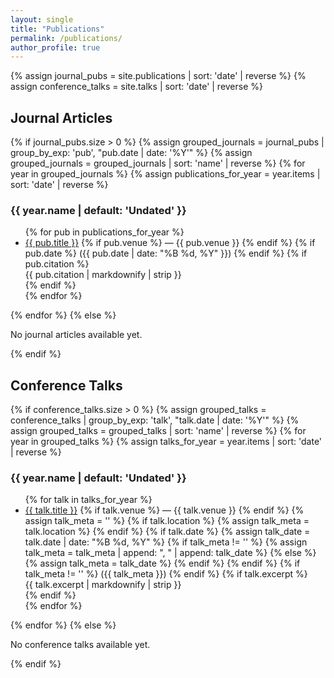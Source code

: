 ```yaml
---
layout: single
title: "Publications"
permalink: /publications/
author_profile: true
---
```


{% assign journal_pubs = site.publications | sort: 'date' | reverse %}
{% assign conference_talks = site.talks | sort: 'date' | reverse %}

<section id="journal-articles" aria-labelledby="journal-articles-heading">
  <h2 id="journal-articles-heading">Journal Articles</h2>
  {% if journal_pubs.size > 0 %}
    {% assign grouped_journals = journal_pubs | group_by_exp: 'pub', "pub.date | date: '%Y'" %}
    {% assign grouped_journals = grouped_journals | sort: 'name' | reverse %}
    {% for year in grouped_journals %}
      {% assign publications_for_year = year.items | sort: 'date' | reverse %}
      <h3 id="journal-{{ year.name | default: 'undated' | slugify }}">{{ year.name | default: 'Undated' }}</h3>
      <ul class="publication-list">
      {% for pub in publications_for_year %}
        <li>
          <a href="{{ pub.url | relative_url }}">{{ pub.title }}</a>
          {% if pub.venue %}
            <span class="pub-venue"> — {{ pub.venue }}</span>
          {% endif %}
          {% if pub.date %}
            <span class="pub-date"> ({{ pub.date | date: "%B %d, %Y" }})</span>
          {% endif %}
          {% if pub.citation %}
            <div class="pub-citation">{{ pub.citation | markdownify | strip }}</div>
          {% endif %}
        </li>
      {% endfor %}
      </ul>
    {% endfor %}
  {% else %}
    <p>No journal articles available yet.</p>
  {% endif %}
</section>

<section id="conference-talks" aria-labelledby="conference-talks-heading">
  <h2 id="conference-talks-heading">Conference Talks</h2>
  {% if conference_talks.size > 0 %}
    {% assign grouped_talks = conference_talks | group_by_exp: 'talk', "talk.date | date: '%Y'" %}
    {% assign grouped_talks = grouped_talks | sort: 'name' | reverse %}
    {% for year in grouped_talks %}
      {% assign talks_for_year = year.items | sort: 'date' | reverse %}
      <h3 id="talks-{{ year.name | default: 'undated' | slugify }}">{{ year.name | default: 'Undated' }}</h3>
      <ul class="talk-list">
      {% for talk in talks_for_year %}
        <li>
          <a href="{{ talk.url | relative_url }}">{{ talk.title }}</a>
          {% if talk.venue %}
            <span class="talk-venue"> — {{ talk.venue }}</span>
          {% endif %}
          {% assign talk_meta = '' %}
          {% if talk.location %}
            {% assign talk_meta = talk.location %}
          {% endif %}
          {% if talk.date %}
            {% assign talk_date = talk.date | date: "%B %d, %Y" %}
            {% if talk_meta != '' %}
              {% assign talk_meta = talk_meta | append: ", " | append: talk_date %}
            {% else %}
              {% assign talk_meta = talk_date %}
            {% endif %}
          {% endif %}
          {% if talk_meta != '' %}
            <span class="talk-meta"> ({{ talk_meta }})</span>
          {% endif %}
          {% if talk.excerpt %}
            <div class="talk-description">{{ talk.excerpt | markdownify | strip }}</div>
          {% endif %}
        </li>
      {% endfor %}
      </ul>
    {% endfor %}
  {% else %}
    <p>No conference talks available yet.</p>
  {% endif %}
</section>

